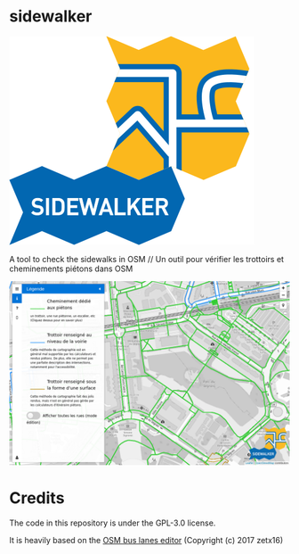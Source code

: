 # sidewalker

![logo](https://raw.githubusercontent.com/Jungle-Bus/resources/master/logo/Logo_Jungle_Bus-Sidewalker.png)

A tool to check the sidewalks in OSM // Un outil pour vérifier les trottoirs et cheminements piétons dans OSM

![screenshot](screenshot.png)

# Credits

The code in this repository is under the GPL-3.0 license. 

It is heavily based on the [OSM bus lanes editor](https://github.com/Jungle-Bus/bus-lanes) (Copyright (c) 2017 zetx16)
